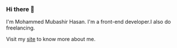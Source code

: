 ### Hi there 👋

I'm Mohammed Mubashir Hasan. I'm a front-end developer.I also do freelancing.<br>

Visit my <a href="">site</a> to know more about me.













